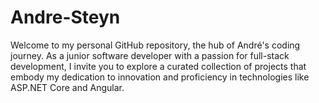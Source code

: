 # Andre-Steyn
Welcome to my personal GitHub repository, the hub of André's coding journey. As a junior software developer with a passion for full-stack development, I invite you to explore a curated collection of projects that embody my dedication to innovation and proficiency in technologies like ASP.NET Core and Angular.
